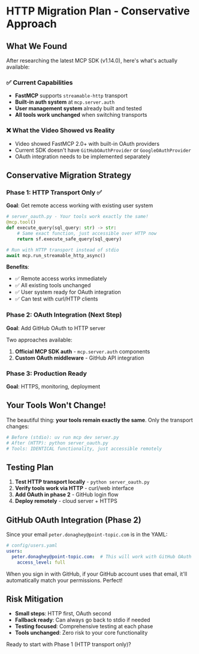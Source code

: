 # HTTP Migration Plan - Conservative Approach

## What We Found

After researching the latest MCP SDK (v1.14.0), here's what's actually available:

### ✅ Current Capabilities
- **FastMCP** supports `streamable-http` transport
- **Built-in auth system** at `mcp.server.auth` 
- **User management system** already built and tested
- **All tools work unchanged** when switching transports

### ❌ What the Video Showed vs Reality
- Video showed FastMCP 2.0+ with built-in OAuth providers
- Current SDK doesn't have `GitHubOAuthProvider` or `GoogleOAuthProvider`
- OAuth integration needs to be implemented separately

## Conservative Migration Strategy

### Phase 1: HTTP Transport Only ✅
**Goal**: Get remote access working with existing user system

```python
# server_oauth.py - Your tools work exactly the same!
@mcp.tool()
def execute_query(sql_query: str) -> str:
    # Same exact function, just accessible over HTTP now
    return sf.execute_safe_query(sql_query)

# Run with HTTP transport instead of stdio
await mcp.run_streamable_http_async()
```

**Benefits**:
- ✅ Remote access works immediately
- ✅ All existing tools unchanged
- ✅ User system ready for OAuth integration
- ✅ Can test with curl/HTTP clients

### Phase 2: OAuth Integration (Next Step)
**Goal**: Add GitHub OAuth to HTTP server

Two approaches available:
1. **Official MCP SDK auth** - `mcp.server.auth` components
2. **Custom OAuth middleware** - GitHub API integration

### Phase 3: Production Ready
**Goal**: HTTPS, monitoring, deployment

## Your Tools Won't Change!

The beautiful thing: **your tools remain exactly the same**. Only the transport changes:

```python
# Before (stdio): uv run mcp dev server.py
# After (HTTP): python server_oauth.py
# Tools: IDENTICAL functionality, just accessible remotely
```

## Testing Plan

1. **Test HTTP transport locally** - `python server_oauth.py`
2. **Verify tools work via HTTP** - curl/web interface
3. **Add OAuth in phase 2** - GitHub login flow
4. **Deploy remotely** - cloud server + HTTPS

## GitHub OAuth Integration (Phase 2)

Since your email `peter.donaghey@point-topic.com` is in the YAML:

```yaml
# config/users.yaml
users:
  peter.donaghey@point-topic.com:  # This will work with GitHub OAuth
    access_level: full
```

When you sign in with GitHub, if your GitHub account uses that email, it'll automatically match your permissions. Perfect!

## Risk Mitigation

- **Small steps**: HTTP first, OAuth second  
- **Fallback ready**: Can always go back to stdio if needed
- **Testing focused**: Comprehensive testing at each phase
- **Tools unchanged**: Zero risk to your core functionality

Ready to start with Phase 1 (HTTP transport only)?

